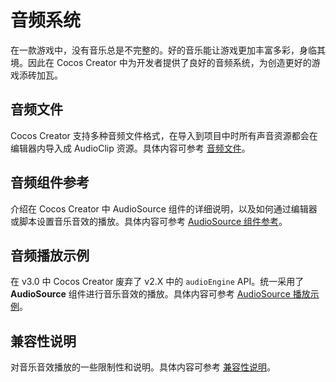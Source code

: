 # 音频系统

在一款游戏中，没有音乐总是不完整的。好的音乐能让游戏更加丰富多彩，身临其境。因此在 Cocos Creator 中为开发者提供了良好的音频系统，为创造更好的游戏添砖加瓦。

## 音频文件

Cocos Creator 支持多种音频文件格式，在导入到项目中时所有声音资源都会在编辑器内导入成 AudioClip 资源。具体内容可参考  [音频文件](./audioFile.md)。

## 音频组件参考

介绍在 Cocos Creator 中 AudioSource 组件的详细说明，以及如何通过编辑器或脚本设置音乐音效的播放。具体内容可参考 [AudioSource 组件参考](./audiosource.md)。

## 音频播放示例

在 v3.0 中 Cocos Creator 废弃了 v2.X 中的 `audioEngine` API。统一采用了 **AudioSource** 组件进行音乐音效的播放。具体内容可参考 [AudioSource 播放示例](./audioExample.md)。

## 兼容性说明

对音乐音效播放的一些限制性和说明。具体内容可参考 [兼容性说明](./audioLimit.md)。
